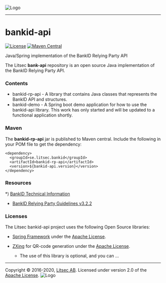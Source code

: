![Logo](https://github.com/litsec/eidas-opensaml/blob/master/docs/img/litsec-small.png)

------

# bankid-api

[![License](https://img.shields.io/badge/License-Apache%202.0-blue.svg)](https://opensource.org/licenses/Apache-2.0) [![Maven Central](https://maven-badges.herokuapp.com/maven-central/se.litsec.bankid/bankid-rp-api/badge.svg)](https://maven-badges.herokuapp.com/maven-central/se.litsec.litsec/bankid-rp-api) 

Java/Spring implementation of the BankID Relying Party API

The Litsec **bank-api** repository is an open source Java implementation of the BankID Relying Party API.

### Contents

* bankid-rp-api - A library that contains Java classes that represents the BankID API and structures.
* bankid-demo - A Spring boot demo application for how to use the bankid-api library. This work has only started and will be updated to a functional application shortly.

### Maven

The **bankid-rp-api** jar is published to Maven central. Include the following in your POM file to get the dependency:

```
<dependency>
  <groupId>se.litsec.bankid</groupId>
  <artifactId>bankid-rp-api</artifactId>
  <version>${bankid-api.version}</version>
</dependency>
```

### Resources

*) [BankID Technical Information](https://www.bankid.com/bankid-i-dina-tjanster/rp-info)
* [BankID Relying Party Guidelines v3.2.2](https://www.bankid.com/assets/bankid/rp/bankid-relying-party-guidelines-v3.2.2.pdf)

### Licenses

The Litsec bankid-api project uses the following Open Source libraries:

* [Spring Framework](https://spring.io/projects/spring-framework) under the [Apache License](https://github.com/spring-projects/spring-framework/blob/master/src/docs/dist/license.txt).

* [ZXing](https://github.com/zxing/zxing) for QR-code generation under the [Apache License](https://github.com/zxing/zxing/blob/master/LICENSE).
	* The use of this library is optional, and you can ...

------

Copyright &copy; 2016-2020, [Litsec AB](http://www.litsec.se). Licensed under version 2.0 of the [Apache License](http://www.apache.org/licenses/LICENSE-2.0).
![Logo](https://github.com/litsec/eidas-opensaml/blob/master/docs/img/litsec-small.png)
